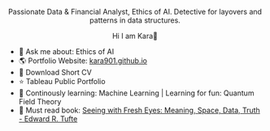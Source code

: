 <p align="center">
            Passionate Data & Financial Analyst, Ethics of AI. Detective for layovers and patterns in data structures.
</p>
<p align="center">
            Hi I am Kara👋
</p>

- 💬 Ask me about: Ethics of AI
- 🌎 Portfolio Website: [kara901.github.io](kara901.github.io)
- 🎩 Download Short CV
- ⭐️ Tableau Public Portfolio
- 🌱 Continously learning: Machine Learning | Learning for fun: Quantum Field Theory
- 🐳 Must read book: [Seeing with Fresh Eyes: Meaning, Space, Data, Truth - Edward R. Tufte](https://www.amazon.com/-/de/dp/1930824009/ref=sr_1_1?__mk_de_DE=%C3%85M%C3%85%C5%BD%C3%95%C3%91&crid=X5AL34MNGBL7&dib=eyJ2IjoiMSJ9.X7C5PfyLjyjM4Hx6gDXVfTSKmrgmxNOi8i0MgKsqq8DGjHj071QN20LucGBJIEps.4hGTxkr7T7JqA6z1RiSiGtW6c3iEcJ-R0vgLnuQaIZ4&dib_tag=se&keywords=Seeing+with+Fresh+Eyes%3A+Meaning%2C+Space%2C+Data%2C+Truth&qid=1733687121&sprefix=seeing+with+fresh+eyes+meaning%2C+space%2C+data%2C+truth%2Caps%2C261&sr=8-1)


                                                       



<!--
**KaRa901/KaRa901** is a ✨ _special_ ✨ repository because its `README.md` (this file) appears on your GitHub profile.

Here are some ideas to get you started:

- 🔭 I’m currently working on ...
- 🌱 I’m currently learning ...
- 👯 I’m looking to collaborate on ...
- 🤔 I’m looking for help with ...
- 💬 Ask me about ...
- 📫 How to reach me: ...
- 😄 Pronouns: ...
- ⚡ Fun fact: ...
-->



